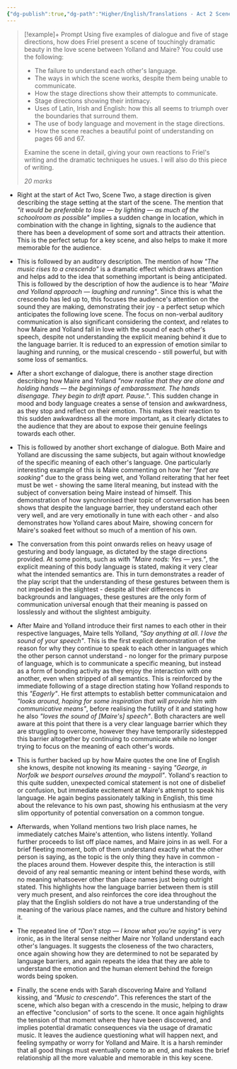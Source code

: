 ```yaml
---
{"dg-publish":true,"dg-path":"Higher/English/Translations - Act 2 Scene 2 Analysis.md","dg-permalink":"english/translations-2-2","permalink":"/english/translations-2-2/"}
---
```



> [!example]+ Prompt
> Using five examples of dialogue and five of stage directions, how does Friel present a scene of touchingly dramatic beauty in the love scene between Yolland and Maire? You could use the following:
> 
> - The failure to understand each other's language.
> - The ways in which the scene works, despite them being unable to communicate.
> - How the stage directions show their attempts to communicate.
> - Stage directions showing their intimacy.
> - Uses of Latin, Irish and English: how this all seems to triumph over the boundaries that surround them.
> - The use of body language and movement in the stage directions.
> - How the scene reaches a beautiful point of understanding on pages 66 and 67.
> 
> Examine the scene in detail, giving your own reactions to Friel's writing and the dramatic techniques he usues. I will also do this piece of writing.
> 
> *20 marks*

- Right at the start of Act Two, Scene Two, a stage direction is given describing the stage setting at the start of the scene. The mention that *"it would be preferable to lose — by lighting — as much of the schoolroom as possible"* implies a sudden change in location, which in combination with the change in lighting, signals to the audience that there has been a development of some sort and attracts their attention. This is the perfect setup for a key scene, and also helps to make it more memorable for the audience.

- This is followed by an auditory description. The mention of how *"The music rises to a crescendo"* is a dramatic effect which draws attention and helps add to the idea that something important is being anticipated. This is followed by the description of how the audience is to hear *"Maire and Yolland approach — laughing and running"*. Since this is what the crescendo has led up to, this focuses the audience's attention on the sound they are making, demonstrating their joy - a perfect setup which anticipates the following love scene. The focus on non-verbal auditory communication is also significant considering the context, and relates to how Maire and Yolland fall in love with the sound of each other's speech, despite not understanding the explicit meaning behind it due to the language barrier. It is reduced to an expression of emotion similar to laughing and running, or the musical crescendo - still powerful, but with some loss of semantics.

- After a short exchange of dialogue, there is another stage direction describing how Maire and Yolland *"now realise that they are alone and holding hands — the beginnings of embarassment. The hands disengage. They begin to drift apart. Pause."*. This sudden change in mood and body language creates a sense of tension and awkwardness, as they stop and reflect on their emotion. This makes their reaction to this sudden awkwardness all the more important, as it clearly dictates to the audience that they are about to expose their genuine feelings towards each other.

- This is followed by another short exchange of dialogue. Both Maire and Yolland are discussing the same subjects, but again without knowledge of the specific meaning of each other's language. One particularly interesting example of this is Maire commenting on how her *"feet are soaking"* due to the grass being wet, and Yolland reiterating that her feet must be wet - showing the same literal meaning, but instead with the subject of conversation being Maire instead of himself. This demonstration of how synchronised their topic of conversation has been shows that despite the language barrier, they understand each other very well, and are very emotionally in tune with each other - and also demonstrates how Yolland cares about Maire, showing concern for Maire's soaked feet without so much of a mention of his own.

- The conversation from this point onwards relies on heavy usage of gesturing and body language, as dictated by the stage directions provided. At some points, such as with *"Maire nods: Yes — yes."*, the explicit meaning of this body language is stated, making it very clear what the intended semantics are. This in turn demonstrates a reader of the play script that the understanding of these gestures between them is not impeded in the slightest - despite all their differences in backgrounds and languages, these gestures are the only form of communication universal enough that their meaning is passed on losslessly and without the slightest ambiguity.

- After Maire and Yolland introduce their first names to each other in their respective languages, Maire tells Yolland, *"Say anything at all. I love the sound of your speech"*. This is the first explicit demonstration of the reason for why they continue to speak to each other in languages which the other person cannot understand - no longer for the primary purpose of language, which is to communicate a specific meaning, but instead as a form of bonding activity as they enjoy the interaction with one another, even when stripped of all semantics. This is reinforced by the immediate following of a stage direction stating how Yolland responds to this *"Eagerly"*. He first attempts to establish better communicataion and *"looks around, hoping for some inspiration that will provide him with communicative means"*, before realising the futility of it and stating how he also *"loves the sound of \[Maire's\] speech"*. Both characters are well aware at this point that there is a very clear language barrier which they are struggling to overcome, however they have temporarily sidestepped this barrier altogether by continuing to communicate while no longer trying to focus on the meaning of each other's words.

- This is further backed up by how Maire quotes the one line of English she knows, despite not knowing its meaning - saying *"George, in Norfolk we besport ourselves around the maypoll"*. Yolland's reaction to this quite sudden, unexpected comical statement is not one of disbelief or confusion, but immediate excitement at Maire's attempt to speak his language. He again begins passionately talking in English, this time about the relevance to his own past, showing his enthusiasm at the very slim opportunity of potential conversation on a common tongue.

- Afterwards, when Yolland mentions two Irish place names, he immediately catches Maire's attention, who listens intently. Yolland further proceeds to list off place names, and Maire joins in as well. For a brief fleeting moment, both of them understand exactly what the other person is saying, as the topic is the only thing they have in common - the places around them. However despite this, the interaction is still devoid of any real semantic meaning or intent behind these words, with no meaning whatsoever other than place names just being outright stated. This highlights how the language barrier between them is still very much present, and also reinforces the core idea throughout the play that the English soldiers do not have a true understanding of the meaning of the various place names, and the culture and history behind it.

- The repeated line of *"Don't stop — I know what you're saying"* is very ironic, as in the literal sense neither Maire nor Yolland understand each other's languages. It suggests the closeness of the two characters, once again showing how they are determined to not be separated by language barriers, and again repeats the idea that they are able to understand the emotion and the human element behind the foreign words being spoken.

- Finally, the scene ends with Sarah discovering Maire and Yolland kissing, and *"Music to crescendo"*. This references the start of the scene, which also began with a crescendo in the music, helping to draw an effective "conclusion" of sorts to the scene. It once again highlights the tension of that moment where they have been discovered, and implies potential dramatic consequences via the usage of dramatic music. It leaves the audience questioning what will happen next, and feeling sympathy or worry for Yolland and Maire. It is a harsh reminder that all good things must eventually come to an end, and makes the brief relationship all the more valuable and memorable in this key scene.
